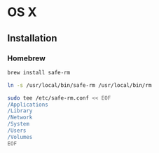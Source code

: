 # OS X

## Installation

### Homebrew

```sh
brew install safe-rm
```

```sh
ln -s /usr/local/bin/safe-rm /usr/local/bin/rm
```

```sh
sudo tee /etc/safe-rm.conf << EOF
/Applications
/Library
/Network
/System
/Users
/Volumes
EOF
```
